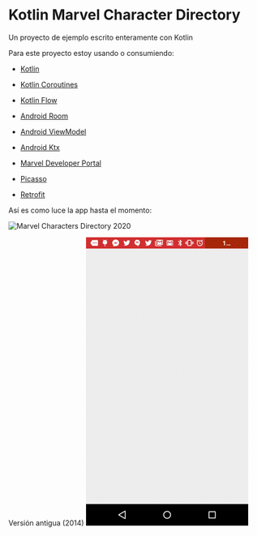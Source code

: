 # Kotlin Marvel Character Directory
Un proyecto de ejemplo escrito enteramente con Kotlin

Para este proyecto estoy usando o consumiendo:

* [Kotlin](http://kotlinlang.org/)
* [Kotlin Coroutines](https://kotlinlang.org/docs/reference/coroutines-overview.html)
* [Kotlin Flow](https://kotlinlang.org/docs/reference/coroutines/flow.html)

* [Android Room](https://developer.android.com/topic/libraries/architecture/room)
* [Android ViewModel](https://developer.android.com/topic/libraries/architecture/viewmodel)
* [Android Ktx](https://developer.android.com/kotlin/ktx)

* [Marvel Developer Portal](https://developer.marvel.com)

* [Picasso](http://square.github.io/picasso/)
* [Retrofit](https://square.github.io/retrofit/)

Así es como luce la app hasta el momento:

![Marvel Characters Directory 2020](/media/screen2020.gif)

Versión antigua (2014)
![Marvel Characters Directory 2014](/media/screen01.gif)
